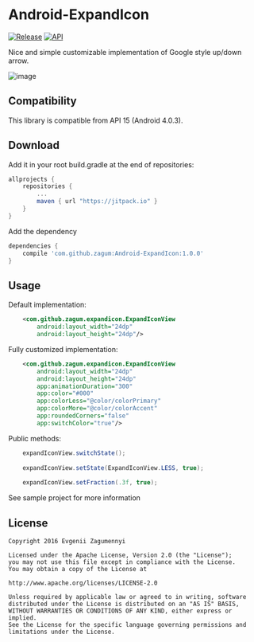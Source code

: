 Android-ExpandIcon
================

 [![Release](https://jitpack.io/v/zagum/Android-ExpandIcon.svg)](https://jitpack.io/#zagum/Android-ExpandIcon)
[![API](https://img.shields.io/badge/API-15%2B-blue.svg?style=flat)](https://android-arsenal.com/api?level=15)

Nice and simple customizable implementation of Google style up/down arrow.

![image](https://github.com/zagum/Android-ExpandIcon/blob/master/art/expand_icon_demo.gif)

Compatibility
-------------

This library is compatible from API 15 (Android 4.0.3).

Download
--------

Add it in your root build.gradle at the end of repositories:

```groovy
allprojects {
    repositories {
        ...
        maven { url "https://jitpack.io" }
    }
}
```

Add the dependency

```groovy
dependencies {
    compile 'com.github.zagum:Android-ExpandIcon:1.0.0'
}
```

Usage
-----

Default implementation:

```xml
    <com.github.zagum.expandicon.ExpandIconView
        android:layout_width="24dp"
        android:layout_height="24dp"/>
```

Fully customized implementation:

```xml
    <com.github.zagum.expandicon.ExpandIconView
        android:layout_width="24dp"
        android:layout_height="24dp"
        app:animationDuration="300"
        app:color="#000"
        app:colorLess="@color/colorPrimary"
        app:colorMore="@color/colorAccent"
        app:roundedCorners="false"
        app:switchColor="true"/>
```

Public methods: 

```java
    expandIconView.switchState();
    
    expandIconView.setState(ExpandIconView.LESS, true);
    
    expandIconView.setFraction(.3f, true);
```

See sample project for more information

License
-------

    Copyright 2016 Evgenii Zagumennyi
    
    Licensed under the Apache License, Version 2.0 (the "License");
    you may not use this file except in compliance with the License.
    You may obtain a copy of the License at
    
    http://www.apache.org/licenses/LICENSE-2.0
    
    Unless required by applicable law or agreed to in writing, software
    distributed under the License is distributed on an "AS IS" BASIS,
    WITHOUT WARRANTIES OR CONDITIONS OF ANY KIND, either express or implied.
    See the License for the specific language governing permissions and
    limitations under the License.
